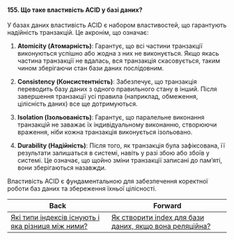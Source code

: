 #### 155. Що таке властивість ACID у базі даних?

У базах даних властивість ACID є набором властивостей, що гарантують надійність транзакцій. Це акронім, що означає:

1. **Atomicity (Атомарність)**: Гарантує, що всі частини транзакції виконуються успішно або жодна з них не виконується. Якщо якась частина транзакції не вдалась, вся транзакція скасовується, таким чином зберігаючи стан бази даних послідовним.

2. **Consistency (Консистентність)**: Забезпечує, що транзакція переводить базу даних з одного правильного стану в інший. Після завершення транзакції усі правила (наприклад, обмеження, цілісність даних) все ще дотримуються.

3. **Isolation (Ізольованість)**: Гарантує, що паралельне виконання транзакцій не заважає їх індивідуальному виконанню, створюючи враження, ніби кожна транзакція виконується ізольовано.

4. **Durability (Надійність)**: Після того, як транзакція була зафіксована, її результати залишаться в системі, навіть у разі збою або збоїв у системі. Це означає, що щойно зміни транзакції записані до пам’яті, вони зберігаються назавжди.

Властивість ACID є фундаментальною для забезпечення коректної роботи баз даних та збереження їхньої цілісності.

| Back | Forward |
|---|---|
| [Які типи індексів існують і яка різниця між ними?](/ua/middle/database/what-types-of-indexes-exist-and-how-are-they-different.md)  | [Як створити index для бази даних, якщо вона реляційна?](/ua/middle/database/how-to-create-an-index-for-a-relational-database.md) |